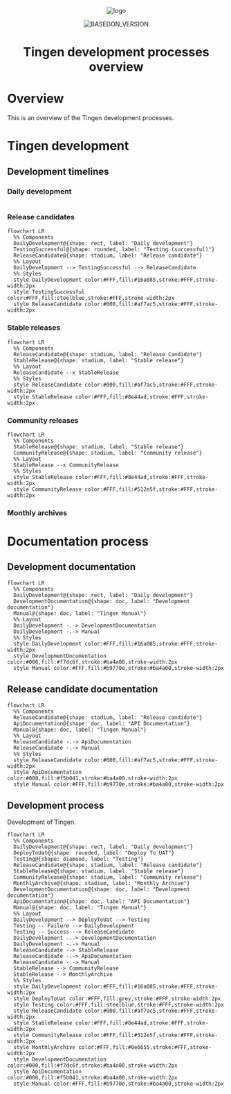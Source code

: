 <!-- u241205 -->

<div align="center">

  ![logo](../../.github/Images/Logos/TingenDocumentation-232x308.png)

  ![BASEDON_VERSION](https://img.shields.io/badge/BASED%20ON%20Tingen%2025.11-white?style=for-the-badge)

  <h1>
    Tingen development processes overview
  </h1>

</div>

# Overview

This is an overview of the Tingen development processes.

# Tingen development



## Development timelines

### Daily development

```mermaid

```

### Release candidates

```mermaid
flowchart LR
  %% Components
  DailyDevelopment@{shape: rect, label: "Daily development"}
  TestingSuccessful@{shape: rounded, label: "Testing (successful)"}
  ReleaseCandidate@{shape: stadium, label: "Release candidate"}
  %% Layout
  DailyDevelopment --> TestingSuccessful --> ReleaseCandidate
  %% Styles 
  style DailyDevelopment color:#FFF,fill:#16a085,stroke:#FFF,stroke-width:2px
  style TestingSuccessful color:#FFF,fill:steelblue,stroke:#FFF,stroke-width:2px
  style ReleaseCandidate color:#000,fill:#af7ac5,stroke:#FFF,stroke-width:2px
```

### Stable releases

```mermaid
flowchart LR
  %% Components
  ReleaseCandidate@{shape: stadium, label: "Release Candidate"}
  StableRelease@{shape: stadium, label: "Stable release"}
  %% Layout
  ReleaseCandidate --x StableRelease
  %% Styles 
  style ReleaseCandidate color:#000,fill:#af7ac5,stroke:#FFF,stroke-width:2px
  style StableRelease color:#FFF,fill:#8e44ad,stroke:#FFF,stroke-width:2px
```

### Community releases

```mermaid
flowchart LR
  %% Components
  StableRelease@{shape: stadium, label: "Stable release"}
  CommunityRelease@{shape: stadium, label: "Community release"}
  %% Layout
  StableRelease --x CommunityRelease
  %% Styles 
  style StableRelease color:#FFF,fill:#8e44ad,stroke:#FFF,stroke-width:2px
  style CommunityRelease color:#FFF,fill:#512e5f,stroke:#FFF,stroke-width:2px
```

### Monthly archives



# Documentation process

## Development documentation

```mermaid
flowchart LR
  %% Components
  DailyDevelopment@{shape: rect, label: "Daily development"}
  DevelopmentDocumentation@{shape: doc, label: "Development documentation"}
  Manual@{shape: doc, label: "Tingen Manual"}
  %% Layout
  DailyDevelopment -.-> DevelopmentDocumentation
  DailyDevelopment -.-> Manual
  %% Styles
  style DailyDevelopment color:#FFF,fill:#16a085,stroke:#FFF,stroke-width:2px
  style DevelopmentDocumentation color:#000,fill:#f7dc6f,stroke:#ba4a00,stroke-width:2px
  style Manual color:#FFF,fill:#b9770e,stroke:#ba4a00,stroke-width:2px
```

## Release candidate documentation

```mermaid
flowchart LR
  %% Components
  ReleaseCandidate@{shape: stadium, label: "Release candidate"}
  ApiDocumentation@{shape: doc, label: "API Documentation"}
  Manual@{shape: doc, label: "Tingen Manual"}
  %% Layout
  ReleaseCandidate -.-> ApiDocumentation
  ReleaseCandidate -.-> Manual
  %% Styles
  style ReleaseCandidate color:#000,fill:#af7ac5,stroke:#FFF,stroke-width:2px
  style ApiDocumentation color:#000,fill:#f5b041,stroke:#ba4a00,stroke-width:2px
  style Manual color:#FFF,fill:#b9770e,stroke:#ba4a00,stroke-width:2px
```

## Development process

Development of Tingen.

```mermaid
flowchart LR
  %% Components
  DailyDevelopment@{shape: rect, label: "Daily development"}
  DeployToUat@{shape: rounded, label: "Deploy To UAT"}
  Testing@{shape: diamond, label: "Testing"}
  ReleaseCandidate@{shape: stadium, label: "Release candidate"}
  StableRelease@{shape: stadium, label: "Stable release"}
  CommunityRelease@{shape: stadium, label: "Community release"}
  MonthlyArchive@{shape: stadium, label: "Monthly Archive"}
  DevelopmentDocumentation@{shape: doc, label: "Development documentation"}
  ApiDocumentation@{shape: doc, label: "API Documentation"}
  Manual@{shape: doc, label: "Tingen Manual"}
  %% Layout
  DailyDevelopment --> DeployToUat --> Testing
  Testing -- Failure --> DailyDevelopment
  Testing -- Success --> ReleaseCandidate
  DailyDevelopment -.-> DevelopmentDocumentation
  DailyDevelopment -.-> Manual
  ReleaseCandidate --> StableRelease
  ReleaseCandidate -.-> ApiDocumentation
  ReleaseCandidate -.-> Manual
  StableRelease --> CommunityRelease
  StableRelease --> MonthlyArchive
  %% Styles
  style DailyDevelopment color:#FFF,fill:#16a085,stroke:#FFF,stroke-width:2px
  style DeployToUat color:#FFF,fill:grey,stroke:#FFF,stroke-width:2px
  style Testing color:#FFF,fill:steelblue,stroke:#FFF,stroke-width:2px
  style ReleaseCandidate color:#000,fill:#af7ac5,stroke:#FFF,stroke-width:2px
  style StableRelease color:#FFF,fill:#8e44ad,stroke:#FFF,stroke-width:2px
  style CommunityRelease color:#FFF,fill:#512e5f,stroke:#FFF,stroke-width:2px
  style MonthlyArchive color:#FFF,fill:#0e6655,stroke:#FFF,stroke-width:2px
  style DevelopmentDocumentation color:#000,fill:#f7dc6f,stroke:#ba4a00,stroke-width:2px
  style ApiDocumentation color:#000,fill:#f5b041,stroke:#ba4a00,stroke-width:2px
  style Manual color:#FFF,fill:#b9770e,stroke:#ba4a00,stroke-width:2px
```
